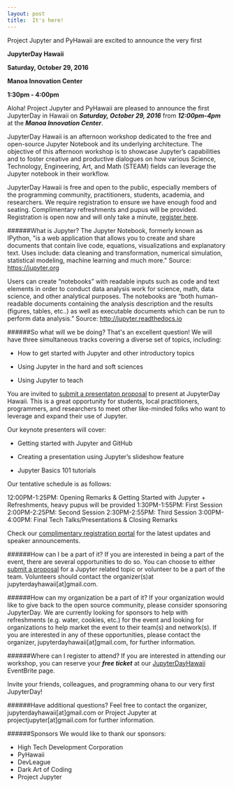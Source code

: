 ```yaml
---
layout: post
title:  It's here!
---
```


Project Jupyter and PyHawaii are excited to announce the very first

**JupyterDay Hawaii**

**Saturday, October 29, 2016**

**Manoa Innovation Center**

**1:30pm - 4:00pm**

Aloha! Project Jupyter and PyHawaii are pleased to announce the first JupyterDay in Hawaii  on ***Saturday, October 29, 2016*** from ***12:00pm-4pm*** at the ***Manoa Innovation Center***. 

JupyterDay Hawaii is an afternoon workshop dedicated to the free and open-source Jupyter Notebook and its underlying architecture. The objective of this afternoon workshop is to showcase Jupyter’s capabilities and to foster creative and productive dialogues on how various Science, Technology, Engineering, Art, and Math (STEAM) fields can leverage the Jupyter notebook in their workflow. 

JupyterDay Hawaii is free and open to the public, especially members of the programming community, practitioners, students, academia, and researchers. We require registration to ensure we have enough food and seating. Complimentary refreshments and pupus will be provided. Registration is open now and will only take a minute, [register here](https://jupyterdayhawaii.eventbrite.com).

######What is Jupyter? 
The Jupyter Notebook, formerly known as IPython, "is a web application that allows you to create and share documents that contain live code, equations, visualizations and explanatory text. Uses include: data cleaning and transformation, numerical simulation, statistical modeling, machine learning and much more." 
Source: https://jupyter.org

Users can create “notebooks” with readable inputs such as code and text elements in order to conduct data analysis work for science, math, data science, and other analytical purposes. The notebooks are “both human-readable documents containing the analysis description and the results (figures, tables, etc..) as well as executable documents which can be run to perform data analysis.” 
Source: http://jupyter.readthedocs.io

######So what will we be doing?
That's an excellent question! We will have three simultaneous tracks covering a diverse set of topics, including:

* How to get started with Jupyter and other introductory topics

* Using Jupyter in the hard and soft sciences

* Using Jupyter to teach

You are invited to [submit a presentaton proposal](https://docs.google.com/forms/d/e/1FAIpQLSdwDb1lxMSIK2SqB8WRVZAS4j6OOn1w3ZjZnJj0uAkAxBKr6w/viewform?c=0&w=1) to present at JupyterDay Hawaii. This is a great opportunity for students, local practitioners, programmers, and researchers to meet other like-minded folks who want to leverage and expand their use of Jupyter.  

Our keynote presenters will cover:

* Getting started with Jupyter and GitHub

* Creating a presentation using Jupyter’s slideshow feature

* Jupyter Basics 101 tutorials

Our tentative schedule is as follows:


12:00PM-1:25PM: Opening Remarks & Getting Started with Jupyter + Refreshments, heavy pupus will be provided
1:30PM-1:55PM: First Session
2:00PM-2:25PM: Second Session
2:30PM-2:55PM: Third Session
3:00PM-4:00PM: Final Tech Talks/Presentations & Closing Remarks

Check our [complimentary registration portal](https://jupyterdayhawaii.eventbrite.com) for the latest updates and speaker announcements.

######How can I be a part of it?
If you are interested in being a part of the event, there are several opportunities to do so. You can choose to either [submit a proposal](https://docs.google.com/forms/d/e/1FAIpQLSdwDb1lxMSIK2SqB8WRVZAS4j6OOn1w3ZjZnJj0uAkAxBKr6w/viewform?c=0&w=1) for a Jupyter related topic or volunteer to be a part of the team. Volunteers should contact the organizer(s)at jupyterdayhawaii[at]gmail.com.

######How can my organization be a part of it?
If your organization would like to give back to the open source community, please consider sponsoring JupyterDay. We are currently looking for sponsors to help with refreshments (e.g. water, cookies, etc.) for the event and looking for organizations to help market the event to their team(s) and network(s). If you are interested in any of these opportunities, please contact the organizer, jupyterdayhawaii[at]gmail.com,  for further information.

######Where can I register to attend?
If you are interested in attending our workshop, you can reserve your ***free ticket*** at our [JupyterDayHawaii](https://jupyterdayhawaii.eventbrite.com) EventBrite page.

Invite your friends, colleagues, and programming ohana to our very first JupyterDay!

######Have additional questions?
Feel free to contact the organizer, jupyterdayhawaii[at]gmail.com or Project Jupyter at projectjupyter[at]gmail.com for further information.


######Sponsors
We would like to thank our sponsors:
* High Tech Development Corporation
* PyHawaii
* DevLeague
* Dark Art of Coding
* Project Jupyter 

